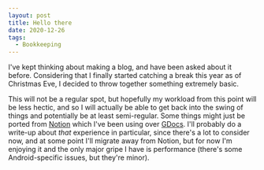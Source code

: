 ```yaml
---
layout: post
title: Hello there
date: 2020-12-26
tags:
  - Bookkeeping
---
```


I've kept thinking about making a blog, and have been asked about it before. Considering that I finally started catching a break this year as of Christmas Eve, I decided to throw together something extremely basic.

This will not be a regular spot, but hopefully my workload from this point will be less hectic, and so I will actually be able to get back into the swing of things and potentially be at least semi-regular. Some things might just be ported from [Notion](https://notion.so) which I've been using over [GDocs](https://docs.google.com). I'll probably do a write-up about _that_ experience in particular, since there's a lot to consider now, and at some point I'll migrate away from Notion, but for now I'm enjoying it and the only major gripe I have is performance (there's some Android-specific issues, but they're minor).
